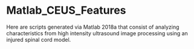 # Matlab_CEUS_Features

Here are scripts generated via Matlab 2018a that consist of analyzing characteristics from high intensity ultrasound image processing using an
injured spinal cord model. 

